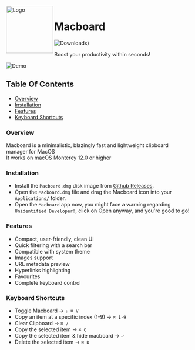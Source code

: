 <img width="128px" src="https://i.imgur.com/QzlSfHn.png" alt="Logo" align="left" />

# Macboard
![Downloads)](https://img.shields.io/github/downloads/27Saumya/Macboard/total?style=for-the-badge&color=%23a1ada4&link=https%3A%2F%2Fgithub.com%2F27Saumya%2FMacboard%2Freleases%2Flatest)

Boost your productivity within seconds!

![Demo](https://github.com/27Saumya/Macboard/assets/64534496/2589179c-e370-4aea-bbd8-9b3a7012b685)

## Table Of Contents
- [Overview](https://github.com/27Saumya/Macboard#overview)
- [Installation](https://github.com/27Saumya/Macboard#installation)
- [Features](https://github.com/27Saumya/Macboard#features)
- [Keyboard Shortcuts](https://github.com/27Saumya/Macboard#keyboard-shortcuts)

### Overview

Macboard is a minimalistic, blazingly fast and lightweight clipboard manager for MacOS
<br />
It works on macOS Monterey 12.0 or higher

### Installation

- Install the `Macboard.dmg` disk image from [Github Releases](https://github.com/27Saumya/Macboard/releases).
- Open the `Macboard.dmg` file and drag the Macboard icon into your `Applications/` folder.
- Open the `Macboard` app now, you might face a warning regarding `Unidentified Developer!`, click on Open anyway, and you're good to go!

### Features

- Compact, user-friendly, clean UI
- Quick filtering with a search bar
- Compatible with system theme
- Images support
- URL metadata preview
- Hyperlinks highlighting
- Favourites
- Complete keyboard control

### Keyboard Shortcuts

- Toggle Macboard -> `⇧ ⌘ V`
- Copy an item at a specific index (1-9) -> `⌘ 1-9`
- Clear Clipboard -> `⌘ /`
- Copy the selected item -> `⌘ C`
- Copy the selected item & hide macboard -> `↩`
- Delete the selected item -> `⌘ D`
